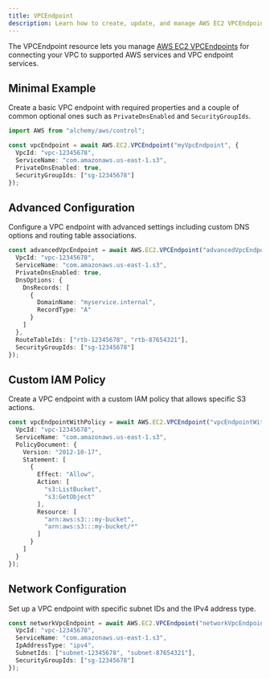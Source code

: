```yaml
---
title: VPCEndpoint
description: Learn how to create, update, and manage AWS EC2 VPCEndpoints using Alchemy Cloud Control.
---
```


The VPCEndpoint resource lets you manage [AWS EC2 VPCEndpoints](https://docs.aws.amazon.com/ec2/latest/userguide/) for connecting your VPC to supported AWS services and VPC endpoint services. 

## Minimal Example

Create a basic VPC endpoint with required properties and a couple of common optional ones such as `PrivateDnsEnabled` and `SecurityGroupIds`.

```ts
import AWS from "alchemy/aws/control";

const vpcEndpoint = await AWS.EC2.VPCEndpoint("myVpcEndpoint", {
  VpcId: "vpc-12345678",
  ServiceName: "com.amazonaws.us-east-1.s3",
  PrivateDnsEnabled: true,
  SecurityGroupIds: ["sg-12345678"]
});
```

## Advanced Configuration

Configure a VPC endpoint with advanced settings including custom DNS options and routing table associations.

```ts
const advancedVpcEndpoint = await AWS.EC2.VPCEndpoint("advancedVpcEndpoint", {
  VpcId: "vpc-12345678",
  ServiceName: "com.amazonaws.us-east-1.s3",
  PrivateDnsEnabled: true,
  DnsOptions: {
    DnsRecords: [
      {
        DomainName: "myservice.internal",
        RecordType: "A"
      }
    ]
  },
  RouteTableIds: ["rtb-12345678", "rtb-87654321"],
  SecurityGroupIds: ["sg-12345678"]
});
```

## Custom IAM Policy

Create a VPC endpoint with a custom IAM policy that allows specific S3 actions.

```ts
const vpcEndpointWithPolicy = await AWS.EC2.VPCEndpoint("vpcEndpointWithPolicy", {
  VpcId: "vpc-12345678",
  ServiceName: "com.amazonaws.us-east-1.s3",
  PolicyDocument: {
    Version: "2012-10-17",
    Statement: [
      {
        Effect: "Allow",
        Action: [
          "s3:ListBucket",
          "s3:GetObject"
        ],
        Resource: [
          "arn:aws:s3:::my-bucket",
          "arn:aws:s3:::my-bucket/*"
        ]
      }
    ]
  }
});
```

## Network Configuration

Set up a VPC endpoint with specific subnet IDs and the IPv4 address type.

```ts
const networkVpcEndpoint = await AWS.EC2.VPCEndpoint("networkVpcEndpoint", {
  VpcId: "vpc-12345678",
  ServiceName: "com.amazonaws.us-east-1.s3",
  IpAddressType: "ipv4",
  SubnetIds: ["subnet-12345678", "subnet-87654321"],
  SecurityGroupIds: ["sg-12345678"]
});
```